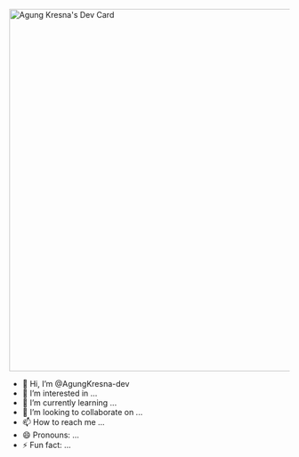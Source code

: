 <a href="https://app.daily.dev/laksana_kresna"><img src="https://api.daily.dev/devcards/v2/BsIopGytbRkK9QA8UR8u9.png?type=wide&r=hbk" width="652" alt="Agung Kresna's Dev Card"/></a>

- 👋 Hi, I’m @AgungKresna-dev
- 👀 I’m interested in ...
- 🌱 I’m currently learning ...
- 💞️ I’m looking to collaborate on ...
- 📫 How to reach me ...
- 😄 Pronouns: ...
- ⚡ Fun fact: ...

<!---
AgungKresna-dev/AgungKresna-dev is a ✨ special ✨ repository because its `README.md` (this file) appears on your GitHub profile.
You can click the Preview link to take a look at your changes.
--->
